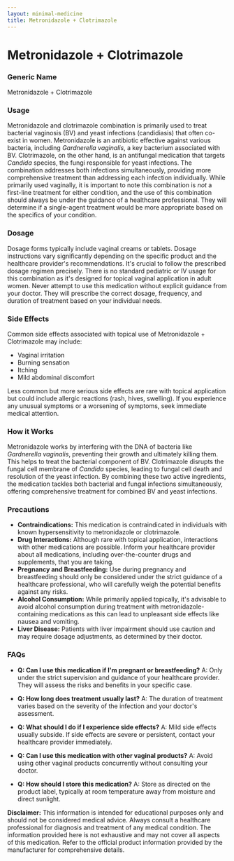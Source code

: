 ```yaml
---
layout: minimal-medicine
title: Metronidazole + Clotrimazole
---
```


# Metronidazole + Clotrimazole
### Generic Name
Metronidazole + Clotrimazole

### Usage

Metronidazole and clotrimazole combination is primarily used to treat bacterial vaginosis (BV) and yeast infections (candidiasis) that often co-exist in women.  Metronidazole is an antibiotic effective against various bacteria, including *Gardnerella vaginalis*, a key bacterium associated with BV. Clotrimazole, on the other hand, is an antifungal medication that targets *Candida* species, the fungi responsible for yeast infections.  The combination addresses both infections simultaneously, providing more comprehensive treatment than addressing each infection individually.  While primarily used vaginally, it is important to note this combination is *not* a first-line treatment for either condition, and the use of this combination should always be under the guidance of a healthcare professional.  They will determine if a single-agent treatment would be more appropriate based on the specifics of your condition.

### Dosage

Dosage forms typically include vaginal creams or tablets.  Dosage instructions vary significantly depending on the specific product and the healthcare provider's recommendations. It's crucial to follow the prescribed dosage regimen precisely.  There is no standard pediatric or IV usage for this combination as it's designed for topical vaginal application in adult women.  Never attempt to use this medication without explicit guidance from your doctor.  They will prescribe the correct dosage, frequency, and duration of treatment based on your individual needs.


### Side Effects

Common side effects associated with topical use of Metronidazole + Clotrimazole may include:

* Vaginal irritation
* Burning sensation
* Itching
* Mild abdominal discomfort

Less common but more serious side effects are rare with topical application but could include allergic reactions (rash, hives, swelling).  If you experience any unusual symptoms or a worsening of symptoms, seek immediate medical attention.

### How it Works

Metronidazole works by interfering with the DNA of bacteria like *Gardnerella vaginalis*, preventing their growth and ultimately killing them. This helps to treat the bacterial component of BV. Clotrimazole disrupts the fungal cell membrane of *Candida* species, leading to fungal cell death and resolution of the yeast infection.  By combining these two active ingredients, the medication tackles both bacterial and fungal infections simultaneously, offering comprehensive treatment for combined BV and yeast infections.

### Precautions

* **Contraindications:**  This medication is contraindicated in individuals with known hypersensitivity to metronidazole or clotrimazole.
* **Drug Interactions:** Although rare with topical application, interactions with other medications are possible.  Inform your healthcare provider about all medications, including over-the-counter drugs and supplements, that you are taking.
* **Pregnancy and Breastfeeding:**  Use during pregnancy and breastfeeding should only be considered under the strict guidance of a healthcare professional, who will carefully weigh the potential benefits against any risks.
* **Alcohol Consumption:**  While primarily applied topically, it's advisable to avoid alcohol consumption during treatment with metronidazole-containing medications as this can lead to unpleasant side effects like nausea and vomiting.
* **Liver Disease:** Patients with liver impairment should use caution and may require dosage adjustments, as determined by their doctor.


### FAQs

* **Q: Can I use this medication if I'm pregnant or breastfeeding?** A: Only under the strict supervision and guidance of your healthcare provider.  They will assess the risks and benefits in your specific case.

* **Q: How long does treatment usually last?** A: The duration of treatment varies based on the severity of the infection and your doctor's assessment.

* **Q: What should I do if I experience side effects?** A:  Mild side effects usually subside. If side effects are severe or persistent, contact your healthcare provider immediately.

* **Q: Can I use this medication with other vaginal products?** A: Avoid using other vaginal products concurrently without consulting your doctor.

* **Q: How should I store this medication?** A: Store as directed on the product label, typically at room temperature away from moisture and direct sunlight.

**Disclaimer:** This information is intended for educational purposes only and should not be considered medical advice. Always consult a healthcare professional for diagnosis and treatment of any medical condition.  The information provided here is not exhaustive and may not cover all aspects of this medication.  Refer to the official product information provided by the manufacturer for comprehensive details.
